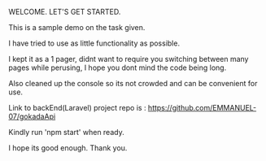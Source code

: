 WELCOME. LET'S GET STARTED.


This is a sample demo on the task given.

I have tried to use as little functionality as possible.

I kept it as a 1 pager, didnt want to require you switching between many pages while perusing, I hope you dont mind the code being long.

Also cleaned up the console so its not crowded and can be convenient for use.

Link to backEnd(Laravel) project repo is : https://github.com/EMMANUEL-07/gokadaApi

Kindly run  'npm start' when ready.

I hope its good enough. Thank you.


